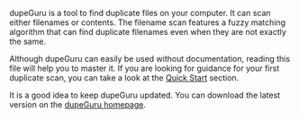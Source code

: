 dupeGuru is a tool to find duplicate files on your computer. It can scan either filenames or contents. The filename scan features a fuzzy matching algorithm that can find duplicate filenames even when they are not exactly the same.

Although dupeGuru can easily be used without documentation, reading this file will help you to master it. If you are looking for guidance for your first duplicate scan, you can take a look at the [Quick Start](quick_start.htm) section.

It is a good idea to keep dupeGuru updated. You can download the latest version on the [dupeGuru homepage](http://www.hardcoded.net/dupeguru/).